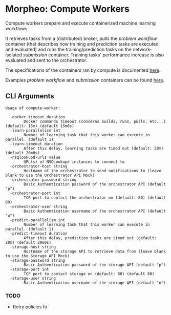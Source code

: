 Morpheo: Compute Workers
========================

Compute workers prepare and execute containerized machine learning workflows.

It retrieves tasks from a (distributed) broker, pulls the *problem workflow*
container (that describes how training and prediction tasks are executed and
evaluated) and runs the training/prediction tasks on the network-isolated
*submission* container. Training tasks' performance increase is also evaluated
and sent to the orchestrator.

The specifications of the containers ran by compute is documented
[here](https://morpheoorg.github.io/morpheo/).

Examples *problem workflow* and *submission* containers can be found
[here](https://github.com/MorpheoOrg/hypnogram-wf).

CLI Arguments
-------------

```
Usage of compute-worker:

  -docker-timeout duration
    	Docker commands timeout (concerns builds, runs, pulls, etc...) (default: 15m) (default 15m0s)
  -learn-parallelism int
    	Number of learning task that this worker can execute in parallel. (default 1)
  -learn-timeout duration
    	After this delay, learning tasks are timed out (default: 20m) (default 20m0s)
  -nsqlookupd-urls value
    	URL(s) of NSQLookupd instances to connect to
  -orchestrator-host string
    	Hostname of the orchestrator to send notifications to (leave blank to use the Orchestrator API Mock)
  -orchestrator-password string
    	Basic Authentication password of the orchestrator API (default "p")
  -orchestrator-port int
    	TCP port to contact the orchestrator on (default: 80) (default 80)
  -orchestrator-user string
    	Basic Authentication username of the orchestrator API (default "u")
  -predict-parallelism int
    	Number of learning task that this worker can execute in parallel. (default 1)
  -predict-timeout duration
    	After this delay, prediction tasks are timed out (default: 20m) (default 20m0s)
  -storage-host string
    	Hostname of the storage API to retrieve data from (leave blank to use the Storage API Mock)
  -storage-password string
    	Basic Authentication password of the storage API (default "p")
  -storage-port int
    	TCP port to contact storage on (default: 80) (default 80)
  -storage-user string
    	Basic Authentication username of the storage API (default "u")

```

### TODO

* Retry policies fo